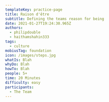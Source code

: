 ```yaml
---
templateKey: practice-page
title: Raison d'être
subtitle: Defining the teams reason for being
date: 2021-01-27T19:24:30.965Z
authors:
  - philipdouble
  - haithamshahin333
tags:
  - culture
mobiusTag: foundation
icon: /images/steps.jpg
whatIs: Blah
whyDo: Blah
howTo: Blah
people: 5+
time: 20 Minutes
difficulty: easy
participants:
  - The Team
---
```

